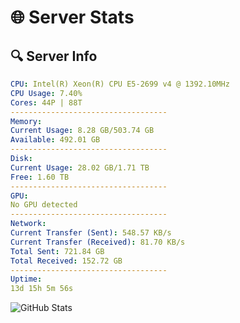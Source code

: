 # 🌐 Server Stats
## 🔍 Server Info
```yaml
CPU: Intel(R) Xeon(R) CPU E5-2699 v4 @ 1392.10MHz
CPU Usage: 7.40%
Cores: 44P | 88T
-----------------------------------
Memory:
Current Usage: 8.28 GB/503.74 GB
Available: 492.01 GB
-----------------------------------
Disk:
Current Usage: 28.02 GB/1.71 TB
Free: 1.60 TB
-----------------------------------
GPU:
No GPU detected
-----------------------------------
Network:
Current Transfer (Sent): 548.57 KB/s
Current Transfer (Received): 81.70 KB/s
Total Sent: 721.84 GB
Total Received: 152.72 GB
-----------------------------------
Uptime:
13d 15h 5m 56s
```
![GitHub Stats](https://img.shields.io/badge/Updated-2025-05-03_08:14:44-blue)